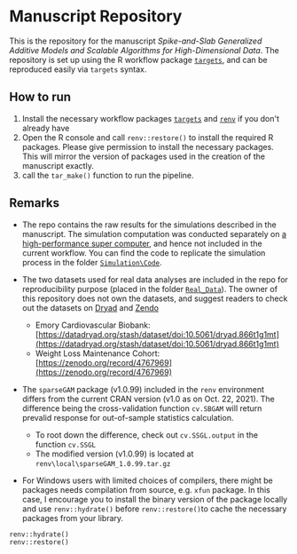 # Manuscript Repository

This is the repository for the manuscript _Spike-and-Slab Generalized Additive Models and Scalable Algorithms for High-Dimensional Data_. The repository is set up using the R workflow package [`targets`](https://cran.r-project.org/web/packages/targets/index.html), and can be reproduced easily via `targets` syntax. 

## How to run

1. Install the necessary workflow packages [`targets`](https://cran.r-project.org/web/packages/targets/index.html) and [`renv`](https://rstudio.github.io/renv/articles/renv.html) if you don't already have
2. Open the R console and call `renv::restore()` to install the required R packages. Please give permission to install the necessary packages. This will mirror the version of packages used in the creation of the manuscript exactly.
3. call the `tar_make()` function to run the pipeline.

## Remarks
  * The repo contains the raw results for the simulations described in the manuscript. The simulation computation was conducted separately on [a high-performance super computer](https://www.uab.edu/it/home/research-computing/cheaha), and hence not included in the current workflow. You can find the code to replicate the simulation process in the folder [`Simulation\Code`](https://github.com/boyiguo1/Manuscript-Spike_Slab_HD_GAM/tree/main/Simulation/Code).
  * The two datasets used for real data analyses are included in the repo for reproducibility purpose (placed in the folder [`Real_Data`](https://github.com/boyiguo1/Manuscript-Spike_Slab_HD_GAM/tree/main/Real_Data)). The owner of this repository does not own the datasets, and suggest readers to check out the datasets on [Dryad](https://datadryad.org/stash/) and [Zendo](https://zenodo.org/)

    * Emory Cardiovascular Biobank: [https://datadryad.org/stash/dataset/doi:10.5061/dryad.866t1g1mt](https://datadryad.org/stash/dataset/doi:10.5061/dryad.866t1g1mt)
    * Weight Loss Maintenance Cohort: [https://zenodo.org/record/4767969](https://zenodo.org/record/4767969)

  * The `sparseGAM` package (v1.0.99) included in the `renv` environment differs from the current CRAN version (v1.0 as on Oct. 22, 2021). The difference being the cross-validation function `cv.SBGAM` will return prevalid response for out-of-sample statistics calculation.
    * To root down the difference, check out `cv.SSGL.output` in the function `cv.SSGL`
    * The modified version (v1.0.99) is located at `renv\local\sparseGAM_1.0.99.tar.gz`

  * For Windows users with limited choices of compilers, there might be packages needs compilation from source, e.g. `xfun` package. In this case, I encourage you to install the binary version of the package locally and use `renv::hydrate()` before `renv::restore()`to cache the necessary packages from your library.
  ```
  renv::hydrate()
  renv::restore()
  ```
